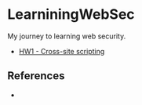# LearniningWebSec

My journey to learning web security.

* [HW1 - Cross-site scripting](hw1/README.md)

## References
* []()